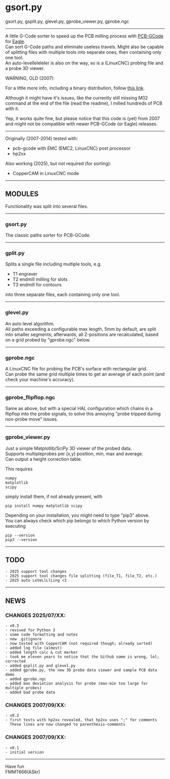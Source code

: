 gsort.py
========
gsort.py, gsplit.py, glevel.py, gprobe_viewer.py, gprobe.ngc

---
A little G-Code sorter to speed up the PCB milling process with [PCB-GCode][1] for [Eagle][2].  
Can sort G-Code paths and eliminate useless travels. Might also be capable of splitting files
with multiple tools into separate ones, then containing only one tool.  
An auto-levelleleleler is also on the way, so is a (LinuxCNC) probing file and a probe 3D viewer.


WARNING, OLD (2007):

For a little more info, including a binary distribution, follow [this link][3]. 

Although it might have it's issues, like the currently still missing M02 command at the end of the
file (read the readme), I milled hundreds of PCB with it.

Yep, it works quite fine, but please notice that this code is (yet) from 2007 and might not
be compatible with newer PCB-GCode (or Eagle) releases.



----------------------------------------------------------------------------------------------

Originally (2007-2014) tested with:

 - pcb-gcode with EMC (EMC2, LinuxCNC) post processor
 - hp2xx

 Also working (2025), but not required (for sorting):

 - CopperCAM in LinuxCNC mode


----------------------------------------------------------------------------------------------
## MODULES

Functionality was split into several files.


---
### gsort.py

The classic paths sorter for PCB-GCode.


---
### gplit.py

Splits a single file including multiple tools, e.g.

  - T1 engraver
  - T2 endmill milling for slots
  - T3 endmill for contours

into three separate files, each containing only one tool.


---
### glevel.py

An auto level algorithm.  
All paths exceeding a configurable max length, 5mm by default,
are split into smaller segments; afterwards, all Z-positions
are recalculated, based on a grid probed by "gprobe.ngc" below.


---
### gprobe.ngc

A LinuxCNC file for probing the PCB's surface with rectangular grid.  
Can probe the same grid multiple times to get an average of each point
(and check your machine's accuracy).


---
### gprobe_flipflop.ngc

Same as above, but with a special HAL configuration which chains in a flipflop
into the probe signals, to solve this annoying "probe tripped during non-probe move" issues.


---
### gprobe_viewer.py

Just a simple Matplotlib/SciPy 3D viewer of the probed data.  
Supports multipleprobes per (x,y) position, min, max and average.  
Can output a height correction table.

This requires

    numpy
    matplotlib
    scipy

simply install them, if not already present, with

    pip install numpy matplotlib scipy

Depending on your installation, you might need to type "pip3" above.  
You can always check which pip belongs to which Python version by executing

    pip --version
    pip3 --version



---
## TODO
    - 2025 support tool changes
    - 2025 support tool changes file splitting (file_T1, file_T2, etc.)
    - 2025 auto LeVeLlLlLing <3


---
## NEWS

### CHANGES 2025/07/XX:
    - v0.3
    - revived for Python 3
    - some code formatting and notes
    - new .gitignore
    - now tested with CopperCAM (not required though; already sorted)
    - added log file (almost)
    - added length calc & cut marker
    - took me eleven years to notice that the Github name is wrong, lol; corrected
    - added gsplit.py and glevel.py
    - added gprobe.py, the new 3D probe data viewer and sample PCB data demo
    - added gprobe.ngc
    - added max deviation analysis for probe (max-min too large for multiple probes)
    - added bad probe data


### CHANGES 2007/09/XX:
    - v0.2
    - first tests with hp2xx revealed, that hp2xx uses ";" for comments
      These lines are now changed to parenthesis-comments


### CHANGES 2007/09/XX:
    - v0.1
    - initial version



---
Have fun  
FMMT666(ASkr)  


[1]: http://www.pcbgcode.org/
[2]: http://www.cadsoft.de
[3]: http://www.askrprojects.net/software/gsort.html
